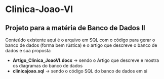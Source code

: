 # Clinica-Joao-VI
## Projeto para a matéria de Banco de Dados II
Conteúdo existente aqui é o arquivo em SQL com o código para gerar o banco de dados (forma bem rústica) e o artigo que descreve o banco de dados e sua proposta

- **Artigo_Clinica_JoaoVI.docx** -> sendo o Artigo que descreve e mostra os diagramas do banco de dados
- **clinicajoao.sql** -> sendo o código SQL do banco de dados em si
